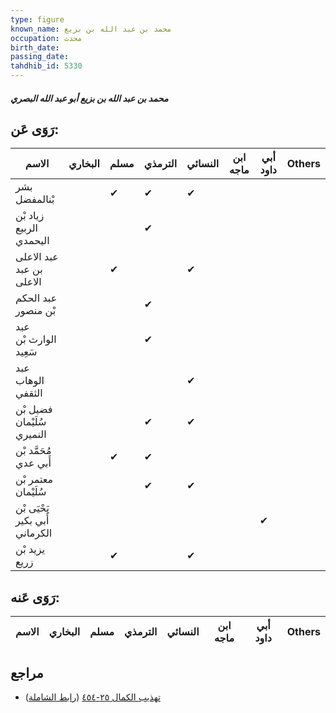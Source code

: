 ```yaml
---
type: figure
known_name: محمد بن عبد الله بن بزيع
occupation: محدث
birth_date:
passing_date:
tahdhib_id: 5330
---
```

##### محمد بن عبد الله بن بزيع أبو عبد الله البصري

## رَوَى عَن:
| الاسم                          | البخاري | مسلم | الترمذي | النسائي | ابن ماجه | أبي داود | Others |
| ------------------------------ | ------- | ---- | ------- | ------- | -------- | -------- | ------ |
| بشر بْنالمفضل                  |         | ✔    | ✔       | ✔       |          |          |        |
| زياد بْن الربيع اليحمدي        |         |      | ✔       |         |          |          |        |
| عبد الاعلى بن عبد الاعلى       |         | ✔    |         | ✔       |          |          |        |
| عبد الحكم بْن منصور            |         |      | ✔       |         |          |          |        |
| عبد الوارث بْن سَعِيد          |         |      | ✔       |         |          |          |        |
| عبد الوهاب الثقفي              |         |      |         | ✔       |          |          |        |
| فضيل بْن سُلَيْمان النميري     |         |      | ✔       | ✔       |          |          |        |
| مُحَمَّد بْن أَبي عدي          |         | ✔    | ✔       |         |          |          |        |
| معتمر بْن سُلَيْمان            |         |      | ✔       | ✔       |          |          |        |
| يَحْيَى بْن أَبي بكير الكرماني |         |      |         |         |          | ✔        |        |
| يزيد بْن زريع                  |         | ✔    |         | ✔       |          |          |        |
## رَوَى عَنه:
| الاسم | البخاري | مسلم | الترمذي | النسائي | ابن ماجه | أبي داود | Others |
| ----- | ------- | ---- | ------- | ------- | -------- | -------- | ------ |
## مراجع
- [تهذيب الكمال ٢٥-٤٥٤](obsidian://open?vault=Tahdhib-al-Kamal&file=Figures/٥٣٣٠-محمد%20بن%20عبد%20الله%20بن%20بزيع%20أبو%20عبد%20الله%20البصري) ([رابط الشاملة](https://shamela.ws/book/3722/13547))